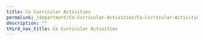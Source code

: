 ```yaml
---
title: Co Curricular Activities
permalink: /department/Co-Curricular-Activities/Co-Curricular-Activities/permalink/
description: ""
third_nav_title: Co Curricular Activities
---
```

